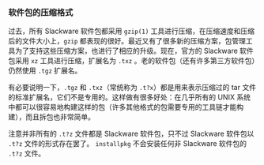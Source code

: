 ### 软件包的压缩格式

过去，所有 Slackware 软件包都采用 `gzip(1)` 工具进行压缩，在压缩速度和压缩后的文件大小上，`gzip` 都表现的很好。最近又有了很多新的压缩方案，包管理工具为了支持这些压缩方案，也进行了相应的升级。现在，官方的 Slackware 软件包采用 `xz` 工具进行压缩，扩展名为 `.txz` 。老的软件包（还有许多第三方软件包）仍然使用 `.tgz` 扩展名。

有必要说明一下，`.tgz` 和 `.txz`（常统称为 `.t?x`）都是用来表示压缩过的 tar 文件的标准扩展名，它们不是专用的。这样做有很多好处：在几乎所有的 UNIX 系统中都可以很容易地构建这样的包（许多其他格式的包需要专用的工具链才能构建），而且拆包也非常简单。

注意并非所有的 `.t?z` 文件都是 Slackware 软件包，只不过 Slackware 软件包以 `.t?z` 文件的形式存在罢了。 `installpkg` 不会安装任何非 Slackware 软件包的 `.t?z` 文件。
